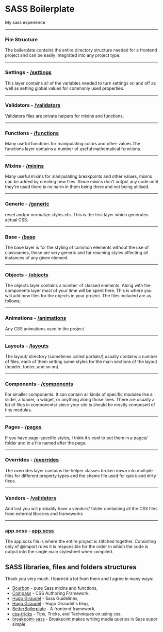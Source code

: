 # SASS Boilerplate
My sass experience

- - - -

### File Structure
The boilerplate contains the entire directory structure needed for a frontend project and can be easily integrated into any project type.

- - - -

### Settings - [/settings](https://github.com/tsankashvili/sass-boilerplate/tree/master/settings)
This layer contains all of the variables needed to turn settings on and off as well as setting global values for commonly used properties.

- - - -

### Validators - [/validators](https://github.com/tsankashvili/sass-boilerplate/tree/master/validators)
Validators files are private helpers for mixins and functions.

- - - -

### Functions - [/functions](https://github.com/tsankashvili/sass-boilerplate/tree/master/functions)
Many useful functions for manipulating colors and other values.The functions layer contains a number of useful mathematical functions.

- - - -

### Mixins - [/mixins](https://github.com/tsankashvili/sass-boilerplate/tree/master/mixins)
Many useful mixins for manipulating breakpoints and other values,
mixins can be added by creating new files. Since mixins don't output any code until they're used there is no harm in them being there and not being utilised.

- - - -

### Generic - [/generic](https://github.com/tsankashvili/sass-boilerplate/tree/master/generic)
reset and/or normalize styles etc. This is the first layer which generates actual CSS.

- - - -

### Base - [/base](https://github.com/tsankashvili/sass-boilerplate/tree/master/base)
The base layer is for the styling of common elements without the use of classnames, these are very generic and far reaching styles affecting all instances of any given element.

- - - -

### Objects - [/objects](https://github.com/tsankashvili/sass-boilerplate/tree/master/objects)
The objects layer contains a number of classed elements. Along with the components layer most of your time will be spent here. This is where you will add new files for the objects in your project. The files included are as follows;

- - - -

### Animations - [/animations](https://github.com/tsankashvili/sass-boilerplate/tree/master/animations)
Any CSS animations used in the project.

- - - -

### Layouts - [/layouts](https://github.com/tsankashvili/sass-boilerplate/tree/master/layouts)
The layout/ directory (sometimes called partials/) usually contains a number of files, each of them setting some styles for the main sections of the layout (header, footer, and so on).

- - - -

### Components - [/components](https://github.com/tsankashvili/sass-boilerplate/tree/master/components)
For smaller components. It can contain all kinds of specific modules like a slider, a loader, a widget, or anything along those lines. There are usually a lot of files in components/ since your site is should be mostly composed of tiny modules.

- - - -

### Pages - [/pages](https://github.com/tsankashvili/sass-boilerplate/tree/master/pages)
If you have page-specific styles, I think it’s cool to put them in a pages/ folder and in a file named after the page.

- - - -

### Overrides - [/overrides](https://github.com/tsankashvili/sass-boilerplate/tree/master/overrides)
The overrides layer contains the helper classes broken down into multiple files for different property types and the shame file used for quick and dirty fixes.

- - - -

### Vendors - [/validators](https://github.com/tsankashvili/sass-boilerplate/tree/master/vendors)
And last you will probably have a vendors/ folder containing all the CSS files from external libraries and frameworks

- - - -

### app.scss - [app.scss](https://github.com/tsankashvili/sass-boilerplate/tree/master/app.scss)
The app.scss file is where the entire project is stitched together. Consisting only of @import rules it is responsible for the order in which the code is output into the single main stylesheet when compiled.


## SASS libraries, files and folders structures
Thank you very much. I learned a lot from them and I agree in many ways:

- <a href="https://www.bourbon.io/" target="_blank">Bourbon</a> - pure Sass mixins and functions,
- <a href="http://compass-style.org/" target="_blank">Compass</a> - CSS Authoring Framework,
- <a href="https://sass-guidelin.es/" target="_blank">Hugo Giraudel</a> - Sass Guidelines,
- <a href="https://hugogiraudel.com/" target="_blank">Hugo Giraudel</a> - Hugo Giraudel's blog,
- <a href="https://github.com/BetterBrandAgency/betterboilerplate" target="_blank">BetterBoilerplate</a> - A frontend framework,
- <a href="https://css-tricks.com/" target="_blank">css-tricks</a> - Tips, Tricks, and Techniques on using css,
- <a href="http://breakpoint-sass.com/" target="_blank">breakpoint-sass</a> - Breakpoint makes writing media queries in Sass super simple.
